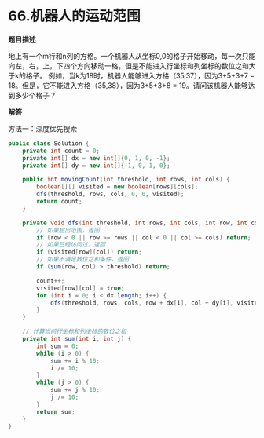 # 66.机器人的运动范围

**题目描述**

地上有一个m行和n列的方格。一个机器人从坐标0,0的格子开始移动，每一次只能向左，右，上，下四个方向移动一格，但是不能进入行坐标和列坐标的数位之和大于k的格子。 例如，当k为18时，机器人能够进入方格（35,37），因为3+5+3+7 = 18。但是，它不能进入方格（35,38），因为3+5+3+8 = 19。请问该机器人能够达到多少个格子？

**解答**

方法一：深度优先搜索

```java
public class Solution {
    private int count = 0;
    private int[] dx = new int[]{0, 1, 0, -1};
    private int[] dy = new int[]{-1, 0, 1, 0};

    public int movingCount(int threshold, int rows, int cols) {
        boolean[][] visited = new boolean[rows][cols];
        dfs(threshold, rows, cols, 0, 0, visited);
        return count;
    }

    private void dfs(int threshold, int rows, int cols, int row, int col, boolean[][] visited) {
        // 如果超出范围，返回
        if (row < 0 || row >= rows || col < 0 || col >= cols) return;
        // 如果已经访问过，返回
        if (visited[row][col]) return;
        // 如果不满足数位之和条件，返回
        if (sum(row, col) > threshold) return;

        count++;
        visited[row][col] = true;
        for (int i = 0; i < dx.length; i++) {
            dfs(threshold, rows, cols, row + dx[i], col + dy[i], visited);
        }
    }

    // 计算当前行坐标和列坐标的数位之和
    private int sum(int i, int j) {
        int sum = 0;
        while (i > 0) {
            sum += i % 10;
            i /= 10;
        }
        while (j > 0) {
            sum += j % 10;
            j /= 10;
        }
        return sum;
    }
}
```